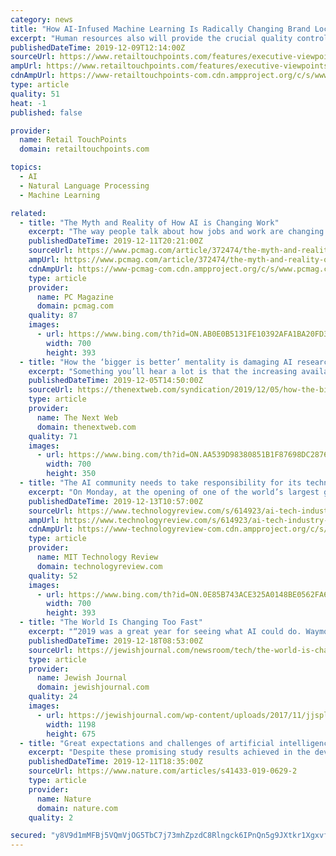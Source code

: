 ```yaml
---
category: news
title: "How AI-Infused Machine Learning Is Radically Changing Brand Localization Strategy"
excerpt: "Human resources also will provide the crucial quality control role, reviewing and modifying machine translations, ever improving natural language processing models with authentic human understanding and feedback. AI is already used in a wide array of translation solutions, making the localization of your web site, product and services easier ..."
publishedDateTime: 2019-12-09T12:14:00Z
sourceUrl: https://www.retailtouchpoints.com/features/executive-viewpoints/how-ai-infused-machine-learning-is-radically-changing-brand-localization-strategy
ampUrl: https://www.retailtouchpoints.com/features/executive-viewpoints/how-ai-infused-machine-learning-is-radically-changing-brand-localization-strategy/amp
cdnAmpUrl: https://www-retailtouchpoints-com.cdn.ampproject.org/c/s/www.retailtouchpoints.com/features/executive-viewpoints/how-ai-infused-machine-learning-is-radically-changing-brand-localization-strategy/amp
type: article
quality: 51
heat: -1
published: false

provider:
  name: Retail TouchPoints
  domain: retailtouchpoints.com

topics:
  - AI
  - Natural Language Processing
  - Machine Learning

related:
  - title: "The Myth and Reality of How AI is Changing Work"
    excerpt: "The way people talk about how jobs and work are changing due to artificial intelligence (AI) and automation often doesn't match up with the reality, according to several speakers at MIT's recent AI and the Work of the Future Congress. In a panel on the myths of AI technology, a number of speakers discussed how AI simply can't do all of the ..."
    publishedDateTime: 2019-12-11T20:21:00Z
    sourceUrl: https://www.pcmag.com/article/372474/the-myth-and-reality-of-how-ai-is-changing-work
    ampUrl: https://www.pcmag.com/article/372474/the-myth-and-reality-of-how-ai-is-changing-work?amp=1
    cdnAmpUrl: https://www-pcmag-com.cdn.ampproject.org/c/s/www.pcmag.com/article/372474/the-myth-and-reality-of-how-ai-is-changing-work?amp=1
    type: article
    provider:
      name: PC Magazine
      domain: pcmag.com
    quality: 87
    images:
      - url: https://www.bing.com/th?id=ON.AB0E0B5131FE10392AFA1BA20FD33CD4
        width: 700
        height: 393
  - title: "How the ‘bigger is better’ mentality is damaging AI research"
    excerpt: "Something you’ll hear a lot is that the increasing availability of computing resources has paved the way for important advances in artificial intelligence. With access to powerful cloud computing platforms, AI researchers have been able to train larger neural networks in shorter timespans. This has enabled AI to make inroads in many fields ..."
    publishedDateTime: 2019-12-05T14:50:00Z
    sourceUrl: https://thenextweb.com/syndication/2019/12/05/how-the-bigger-is-better-mentality-is-damaging-ai-research/
    type: article
    provider:
      name: The Next Web
      domain: thenextweb.com
    quality: 71
    images:
      - url: https://www.bing.com/th?id=ON.AA539D98380851B1F87698DC28767BB2
        width: 700
        height: 350
  - title: "The AI community needs to take responsibility for its technology and its actions"
    excerpt: "On Monday, at the opening of one of the world’s largest gatherings of AI researchers, Celeste Kidd addressed thousands of attendees in a room nearly twice the size of a football field. She was not pulling her punches. “There’s no such thing as a neutral platform,” the influential scientist and prominent #metoo figurehead told those ..."
    publishedDateTime: 2019-12-13T10:57:00Z
    sourceUrl: https://www.technologyreview.com/s/614923/ai-tech-industry-take-responsibility/
    ampUrl: https://www.technologyreview.com/s/614923/ai-tech-industry-take-responsibility/amp/
    cdnAmpUrl: https://www-technologyreview-com.cdn.ampproject.org/c/s/www.technologyreview.com/s/614923/ai-tech-industry-take-responsibility/amp/
    type: article
    provider:
      name: MIT Technology Review
      domain: technologyreview.com
    quality: 52
    images:
      - url: https://www.bing.com/th?id=ON.0E85B743ACE325A0148BE0562FA62BE5
        width: 700
        height: 393
  - title: "The World Is Changing Too Fast"
    excerpt: "“2019 was a great year for seeing what AI could do. Waymo deployed self-driving taxis to actual paying customers in Arizona. Bots from OpenAI and DeepMind beat the top professionals in two major esports games. A deep-learning algorithm performed as well as doctors—and sometimes better—at spotting lung cancer tumors in medical imagin"
    publishedDateTime: 2019-12-18T08:53:00Z
    sourceUrl: https://jewishjournal.com/newsroom/tech/the-world-is-changing-too-fast/
    type: article
    provider:
      name: Jewish Journal
      domain: jewishjournal.com
    quality: 24
    images:
      - url: https://jewishjournal.com/wp-content/uploads/2017/11/jjsplash_a_1200x1920.png
        width: 1198
        height: 675
  - title: "Great expectations and challenges of artificial intelligence in the screening of diabetic retinopathy"
    excerpt: "Despite these promising study results achieved in the development and assessment of automated systems in DR severity diagnosis especially at the moderate or severe level, challenges remain to adopt automated systems as the ‘gate-keeper’ in extensive screening with wide coverage. For example, challenges remain to improve the capabilities of ..."
    publishedDateTime: 2019-12-11T18:35:00Z
    sourceUrl: https://www.nature.com/articles/s41433-019-0629-2
    type: article
    provider:
      name: Nature
      domain: nature.com
    quality: 2

secured: "y8V9d1mMFBj5VQmVjOG5TbC7j73mhZpzdC8Rlngck6IPnQn5g9JXtkr1Xgxvf9/4i2ekTVWBUQWw8OtHGbWxPGKW8KxtwP0STRecFnZmHmBk14o6CKXU7eE5JirLJvBe4bbEOwVLFaB5+Azt+lCpjUlicDUtw0mnFBPO2dwW+yV9ZP2G8Gz5o5IVBt9e01LMthsH/gBSoi72KU42KLjGQUD3+zmfpzvWyx5YnvHi/CL+6tUyjtHCmpHl9S4ReAnMk5eA/1yA7SzEDVfHZcyxng==;wytqV8F5L5EknJGhCePrCw=="
---
```


